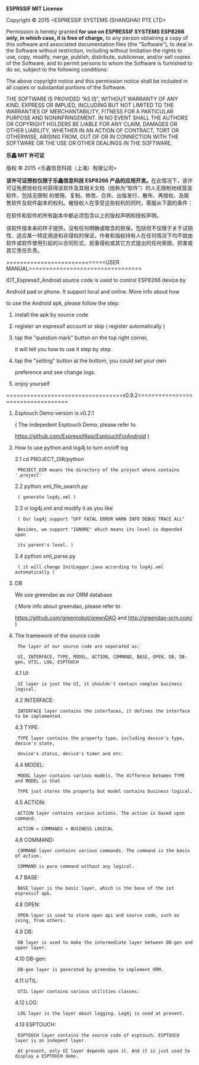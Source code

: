 <b>ESPRSSIF MIT License</b>

Copyright © 2015 <ESPRESSIF SYSTEMS (SHANGHAI) PTE LTD>

Permission is hereby granted <b>for use on ESPRESSIF SYSTEMS ESP8266 only, in which case, it is free of charge,</b> to any person obtaining a copy of this software and
associated documentation files (the “Software”), to deal in the Software without restriction, including without limitation the rights to use, copy, modify, merge, publish, distribute,
sublicense, and/or sell copies of the Software, and to permit persons to whom the Software is furnished to do so, subject to the following conditions:

The above copyright notice and this permission notice shall be included in all copies or substantial portions of the Software.

THE SOFTWARE IS PROVIDED “AS IS”, WITHOUT WARRANTY OF ANY KIND, EXPRESS OR IMPLIED, INCLUDING BUT NOT LIMITED TO THE WARRANTIES OF MERCHANTABILITY, FITNESS FOR A PARTICULAR PURPOSE AND NONINFRINGEMENT. IN NO EVENT SHALL THE AUTHORS OR COPYRIGHT HOLDERS BE LIABLE FOR ANY CLAIM, DAMAGES OR OTHER LIABILITY, WHETHER IN AN ACTION OF CONTRACT, TORT OR OTHERWISE, ARISING FROM, OUT OF OR IN CONNECTION WITH THE SOFTWARE OR THE USE OR OTHER DEALINGS IN THE SOFTWARE.

<b>乐鑫 MIT 许可证</b>

版权 © 2015  <乐鑫信息科技（上海）有限公司>

<b>该许可证授权仅限于乐鑫信息科技 ESP8266 产品的应用开发。</b>在此情况下，该许可证免费授权任何获得该软件及其相关文档（统称为“软件”）的人无限制地经营该软件，包括无限制
的使用、复制、修改、合并、出版发行、散布、再授权、及贩售软件及软件副本的权利。被授权人在享受这些权利的同时，需服从下面的条件：

在软件和软件的所有副本中都必须包含以上的版权声明和授权声明。

该软件按本来的样子提供，没有任何明确或暗含的担保，包括但不仅限于关于试销性、适合某一特定用途和非侵权的保证。作者和版权持有人在任何情况下均不就由软件或软件使用引起的以合同形式、民事侵权或其它方式提出的任何索赔、损害或其它责任负责。

=============================USER MANUAL=================================

IOT_Espressif_Android source code is used to control ESP8266 device by

Android pad or phone. It support local and online. More info about how

to use the Android apk, please follow the step:

1. install the apk by source code

2. register an espressif account or skip ( register automatically )

3. tap the "question mark" button on the top right corner,

   it will tell you how to use it step by step

4. tap the "setting" button at the bottom, you could set your own

   preference and see change logs.

5. enjoy yourself

==================================v0.9.2==================================

1. Esptouch Demo version is v0.2.1

    ( The indepedent Esptouch Demo, please refer to
     
     https://github.com/EspressifApp/EsptouchForAndroid )

2. How to use python and log4j to turn on/off log

    2.1 cd PROJECT_DIR/python 
    
        PROJECT_DIR means the directory of the project where contains '.project'

    2.2 python xml_file_search.py

        ( generate log4j.xml )

    2.3 vi log4j.xml and modify it as you like

        ( Our log4j support "OFF FATAL ERROR WARN INFO DEBUG TRACE ALL"
     
        Besides, we support "IGNORE" which means its level is depended upon

        its parent's level. ) 

    2.4 python xml_parse.py 
    
        ( it will change InitLogger.java according to log4j.xml automatically )
3. DB

    We use greendao as our ORM database
    
    ( More info about greendao, please refer to 
      
      https://github.com/greenrobot/greenDAO and http://greendao-orm.com/ )

4. The framework of the source code

        The layer of our source code are seperated as:

        UI, INTERFACE, TYPE, MODEL, ACTION, COMMAND, BASE, OPEN, DB, DB-gen, UTIL, LOG, ESPTOUCH

    4.1 UI:

        UI layer is just the UI, it shouldn't contain complex business logical.

    4.2 INTERFACE:

        INTERFACE layer contains the interfaces, it defines the interface to be implemented.

    4.3 TYPE:

        TYPE layer contains the property type, including device's type, device's state,

        device's status, device's timer and etc.

    4.4 MODEL:

        MODEL layer contains various models. The differece between TYPE and MODEL is that

        TYPE just stores the property but model contains business logical.

    4.5 ACTION:

        ACTION layer contains various actions. The action is based upon command.

        ACTION = COMMANDS + BUSINESS LOGICAL

    4.6 COMMAND:

        COMMAND layer contains various commands. The command is the basis of action.

        COMMAND is pure command without any logical.

    4.7 BASE:

        BASE layer is the basic layer, which is the base of the iot espressif apk.

    4.8 OPEN:

        OPEN layer is used to store open api and source code, such as zxing, from others.

    4.9 DB:

        DB layer is used to make the intermediate layer between DB-gen and upper layer.

    4.10 DB-gen:

        DB-gen layer is generated by greendao to implement ORM.

    4.11 UTIL:

        UTIL layer contains various utilities classes.

    4.12 LOG:

        LOG layer is the layer about logging. Log4j is used at present.

    4.13 ESPTOUCH:

        ESPTOUCH layer contains the source code of esptouch. ESPTOUCH layer is an indepent layer.

        At present, only UI layer depends upon it. And it is just used to display a ESPTOUCH demo.



